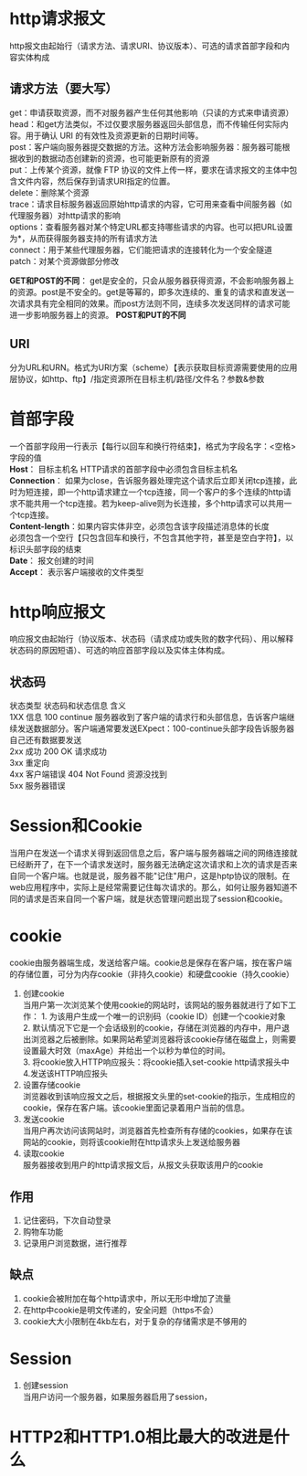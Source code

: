# http请求报文  
http报文由起始行（请求方法、请求URI、协议版本）、可选的请求首部字段和内容实体构成  
## 请求方法（要大写）    
get：申请获取资源，而不对服务器产生任何其他影响（只读的方式来申请资源）  
head：和get方法类似，不过仅要求服务器返回头部信息，而不传输任何实际内容。用于确认
URI 的有效性及资源更新的日期时间等。    
post：客户端向服务器提交数据的方法。这种方法会影响服务器：服务器可能根据收到的数据动态创建新的资源，也可能更新原有的资源  
put：上传某个资源，就像 FTP 协议的文件上传一样，要求在请求报文的主体中包含文件内容，然后保存到请求URI指定的位置。  
delete：删除某个资源  
trace：请求目标服务器返回原始http请求的内容，它可用来查看中间服务器（如代理服务器）对http请求的影响  
options：查看服务器对某个特定URL都支持哪些请求的内容。也可以把URL设置为*，从而获得服务器支持的所有请求方法  
connect：用于某些代理服务器，它们能把请求的连接转化为一个安全隧道  
patch：对某个资源做部分修改  

**GET和POST的不同**： get是安全的，只会从服务器获得资源，不会影响服务器上的资源。post是不安全的。get是等幂的，即多次连续的、重复的请求和直发送一次请求具有完全相同的效果。而post方法则不同，连续多次发送同样的请求可能进一步影响服务器上的资源。
**POST和PUT的不同**  


## URI  
分为URL和URN。格式为URI方案（scheme）【表示获取目标资源需要使用的应用层协议，如http、ftp】/指定资源所在目标主机/路径/文件名？参数&参数  

# 首部字段  
一个首部字段用一行表示【每行以回车和换行符结束】，格式为字段名字：<空格>字段的值  
**Host**： 目标主机名 HTTP请求的首部字段中必须包含目标主机名  
**Connection**： 如果为close，告诉服务器处理完这个请求后立即关闭tcp连接，此时为短连接，即一个http请求建立一个tcp连接，同一个客户的多个连续的http请求不能共用一个tcp连接。若为keep-alive则为长连接，多个http请求可以共用一个tcp连接。  
**Content-length**：如果内容实体非空，必须包含该字段描述消息体的长度   
必须包含一个空行【只包含回车和换行，不包含其他字符，甚至是空白字符】，以标识头部字段的结束  
**Date**： 报文创建的时间  
**Accept**： 表示客户端接收的文件类型  
# http响应报文  
响应报文由起始行（协议版本、状态码（请求成功或失败的数字代码）、用以解释状态码的原因短语）、可选的响应首部字段以及实体主体构成。  
## 状态码
状态类型    状态码和状态信息    含义  
1XX 信息    100 continue    服务器收到了客户端的请求行和头部信息，告诉客户端继续发送数据部分。客户端通常要发送EXpect：100-continue头部字段告诉服务器自己还有数据要发送  
2xx 成功    200 OK          请求成功  
3xx 重定向  
4xx 客户端错误  404 Not Found   资源没找到  
5xx 服务器错误


# Session和Cookie  
当用户在发送一个请求关得到返回信息之后，客户端与服务器端之间的网络连接就已经断开了，在下一个请求发送时，服务器无法确定这次请求和上次的请求是否来自同一个客户端。也就是说，服务器不能"记住"用户，这是hptp协议的限制。在web应用程序中，实际上是经常需要记住每次请求的。那么，如何让服务器知道不同的请求是否来自同一个客户端，就是状态管理问题出现了session和cookie。  
# cookie  
cookie由服务器端生成，发送给客户端。cookie总是保存在客户端，按在客户端的存储位置，可分为内存cookie（非持久cookie）和硬盘cookie（持久cookie）  
1. 创建cookie  
当用户第一次浏览某个使用cookie的网站时，该网站的服务器就进行了如下工作：
        1. 为该用户生成一个唯一的识别码（cookie ID）创建一个cookie对象  
        2. 默认情况下它是一个会话级别的cookie，存储在浏览器的内存中，用户退出浏览器之后被删除。如果网站希望浏览器将该cookie存储在磁盘上，则需要设置最大时效（maxAge）并给出一个以秒为单位的时间。  
        3. 将cookie放入HTTP响应报头：将cookie插入set-cookie http请求报头中  
        4.发送该HTTP响应报头  
2. 设置存储cookie  
浏览器收到该响应报文之后，根据报文头里的set-cookie的指示，生成相应的cookie，保存在客户端。该cookie里面记录着用户当前的信息。  
3. 发送cookie  
当用户再次访问该网站时，浏览器首先检查所有存储的cookies，如果存在该网站的cookie，则将该cookie附在http请求头上发送给服务器  
4. 读取cookie  
服务器接收到用户的http请求报文后，从报文头获取该用户的cookie  
## 作用  
1. 记住密码，下次自动登录  
2. 购物车功能  
3. 记录用户浏览数据，进行推荐  
## 缺点  
1. cookie会被附加在每个http请求中，所以无形中增加了流量  
2. 在http中cookie是明文传递的，安全问题（https不会）  
3. cookie大大小限制在4kb左右，对于复杂的存储需求是不够用的  

# Session  
1. 创建session  
当用户访问一个服务器，如果服务器启用了session，

# HTTP2和HTTP1.0相比最大的改进是什么 